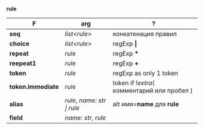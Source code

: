 **rule**

| F                   | arg                         | ?                                           |
| ------------------- | --------------------------- | ------------------------------------------- |
| **seq**             | _list\<rule\>_              | конкатенация правил                         |
| **choice**          | *list<rule\>*               | regExp **\|**                               |
| **repeat**          | *rule*                      | regExp __\*__                               |
| **reepeat1**        | *rule*                      | regExp **+**                                |
| **token**           | *rule*                      | regExp as only 1 token                      |
| **token.immediate** | *rule*                      | token if !*extra*( комментарий или пробел ) |
| **alias**           | *rule*, *name: str \| rule* | alt имя=**name** для **rule**               |
| **field**           | *name: str*, *rule*         |                                             |
